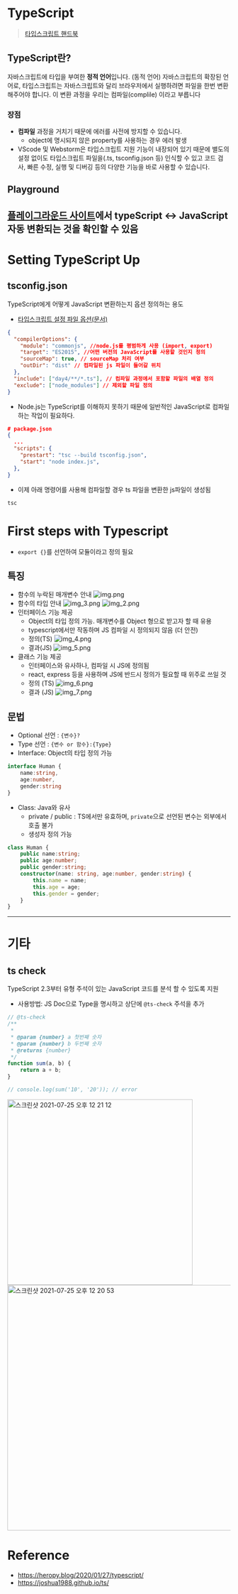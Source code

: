 # TypeScript
> [타입스크립트 핸드북](https://joshua1988.github.io/ts/)

## TypeScript란?
자바스크립트에 타입을 부여한 **정적 언어**입니다. (동적 언어) 자바스크립트의 확장된 언어로, 타입스크립트는 자바스크립트와 달리 브라우저에서 실행하려면 파일을 한번 변환해주어야 합니다. 이 변환 과정을 우리는 컴파일(complile) 이라고 부릅니다

### 장점
- **컴파일** 과정을 거치기 때문에 에러를 사전에 방지할 수 있습니다. 
  - object에 명시되지 않은 property를 사용하는 경우 에러 발생
- VScode 및 Webstorm은 타입스크립트 지원 기능이 내장되어 있기 때문에 별도의 설정 없이도 타입스크립트 파일을(.ts, tsconfig.json 등) 인식할 수 있고 코드 검사, 빠른 수정, 실행 및 디버깅 등의 다양한 기능을 바로 사용할 수 있습니다.

## Playground
[플레이그라운드 사이트](https://www.typescriptlang.org/play)에서 typeScript <-> JavaScript 자동 변환되는 것을 확인할 수 있음
---
# Setting TypeScript Up
## tsconfig.json
TypeScript에게 어떻게 JavaScript 변환하는지 옵션 정의하는 용도
- [타입스크립트 설정 파일 옵션(문서)](https://www.typescriptlang.org/docs/handbook/compiler-options.html)

```json
{
  "compilerOptions": {
    "module": "commonjs", //node.js를 평범하게 사용 (import, export)
    "target": "ES2015", //어떤 버전의 JavaScript를 사용할 것인지 정의
    "sourceMap": true, // sourceMap 처리 여부
    "outDir": "dist" // 컴파일된 js 파일이 들어갈 위치
  },
  "include": ["day4/**/*.ts"], // 컴파일 과정에서 포함할 파일의 배열 정의
  "exclude": ["node_modules"] // 제외할 파일 정의
}
```
- Node.js는 TypeScript를 이해하지 못하기 때문에 일반적인 JavaScript로 컴파일 하는 작업이 필요하다.
```json
# package.json
{
  ...
  "scripts": {
    "prestart": "tsc --build tsconfig.json",
    "start": "node index.js",
  },
}
```
- 이제 아래 명령어를 사용해 컴파일할 경우 ts 파일을 변환한 js파일이 생성됨
```shell
tsc
```

# First steps with Typescript
- `export {}`를 선언하여 모듈이라고 정의 필요
## 특징
- 함수의 누락된 매개변수 안내
![img.png](img.png)
- 함수의 타입 안내
![img_3.png](img_3.png)
  ![img_2.png](img_2.png)
- 인터페이스 기능 제공
  - Object의 타입 정의 가능. 매개변수를 Object 형으로 받고자 할 때 유용
  - typescript에서만 작동하며 JS 컴파일 시 정의되지 않음 (더 안전)
  - 정의(TS)
    ![img_4.png](img_4.png)
  - 결과(JS)
    ![img_5.png](img_5.png)
- 클래스 기능 제공
  - 인터페이스와 유사하나, 컴파일 시 JS에 정의됨
  - react, express 등을 사용하며 JS에 반드시 정의가 필요할 때 위주로 쓰일 것
  - 정의 (TS)
    ![img_6.png](img_6.png)
  - 결과 (JS)
    ![img_7.png](img_7.png)

## 문법
- Optional 선언 : `{변수}?`
- Type 선언 : `{변수 or 함수}:{Type}`
- Interface: Object의 타입 정의 가능
```ts
interface Human {
    name:string,
    age:number,
    gender:string
}
```
- Class: Java와 유사
  - private / public : TS에서만 유효하며, `private`으로 선언된 변수는 외부에서 호출 불가
  - 생성자 정의 가능
```ts
class Human {
    public name:string;
    public age:number;
    public gender:string;
    constructor(name: string, age:number, gender:string) {
        this.name = name;
        this.age = age;
        this.gender = gender;
    }
}
```
---

# 기타
## ts check
TypeScript 2.3부터 유형 주석이 있는 JavaScript 코드를 분석 할 수 있도록 지원

- 사용방법: JS Doc으로 Type을 명시하고 상단에 `@ts-check` 주석을 추가

```javascript
// @ts-check
/**
 * 
 * @param {number} a 첫번째 숫자
 * @param {number} b 두번째 숫자
 * @returns {number}
 */
function sum(a, b) {
    return a + b;
}

// console.log(sum('10', '20')); // error
```
<img width="418" alt="스크린샷 2021-07-25 오후 12 21 12" src="https://user-images.githubusercontent.com/13659732/126886601-51fffa47-9ed2-4822-b715-6605024a3420.png">
<img width="553" alt="스크린샷 2021-07-25 오후 12 20 53" src="https://user-images.githubusercontent.com/13659732/126886594-07339e2d-f0a8-430a-a0bb-72597d048305.png">

# Reference
- https://heropy.blog/2020/01/27/typescript/
- https://joshua1988.github.io/ts/
